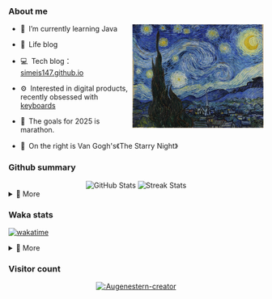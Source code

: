 ### About me

<img align="right" src="./assets/star.jpg" height="205">

- 🌱&ensp;I’m currently learning Java

- 🔭&ensp;Life blog

- 💻&ensp;Tech blog：[simeis147.github.io](https://simeis147.github.io)

- ⚙️&ensp;Interested in digital products, recently obsessed with [keyboards](https://www.zfrontier.com/app/user/zae5QEwJmVroZk)

- 🌊&ensp;The goals for 2025 is marathon.

- 🌠&ensp;On the right is Van Gogh's《The Starry Night》

### Github summary

<div align="center"> 

<img src="https://github-readme-stats.vercel.app/api?username=simeis147&theme=transparent&hide_border=true&show_icons=true&count_private=true" alt="GitHub Stats" width="420" />

<img src="https://github-readme-streak-stats.herokuapp.com/?user=simeis147&theme=transparent&hide_border=true" alt="Streak Stats" width="420" />

</div>

<details>
<summary>📑 More</summary>
</br> 

<div align="center"> 
  
[<img src="https://github-profile-trophy.vercel.app/?username=simeis147&theme=nord&margin-w=25&row=1&column=7&no-frame=true&no-bg=true" alt="Github Summary" />](https://github.com/ryo-ma/github-profile-trophy)

![Steam Card](https://card.yuy1n.io/card/76561198798692343/dark,bg-game,games,badges,screenshots)

</div>

<!--  [<img src="https://github-readme-stats.vercel.app/api/top-langs/?username=simeis147&layout=compact&langs_count=10&hide_border=true&theme=transparent"/>](https://github.com/anuraghazra/github-readme-stats) -->
  
<!-- [![Ashutosh's github activity graph](https://github-readme-activity-graph.vercel.app/graph?username=simeis147&theme=react-dark)](https://github.com/ashutosh00710/github-readme-activity-graph) -->
  
</details>

### Waka stats

[![wakatime](https://wakatime.com/badge/user/fa238767-d1b2-496a-b6a7-115d077fa4e0.svg)](https://wakatime.com/@fa238767-d1b2-496a-b6a7-115d077fa4e0)

<details>
<summary>📑 More</summary>
</br>

<!--START_SECTION:waka-->
![Lines of code](https://img.shields.io/badge/From%20Hello%20World%20I%27ve%20Written-1.1%20million%20lines%20of%20code-blue)

**I'm an Early 🐤** 

```text
🌞 Morning                142 commits         ███░░░░░░░░░░░░░░░░░░░░░░   13.52 % 
🌆 Daytime                535 commits         █████████████░░░░░░░░░░░░   50.95 % 
🌃 Evening                286 commits         ███████░░░░░░░░░░░░░░░░░░   27.24 % 
🌙 Night                  87 commits          ██░░░░░░░░░░░░░░░░░░░░░░░   08.29 % 
```
📅 **I'm Most Productive on Tuesday** 

```text
Monday                   162 commits         ████░░░░░░░░░░░░░░░░░░░░░   15.43 % 
Tuesday                  203 commits         █████░░░░░░░░░░░░░░░░░░░░   19.33 % 
Wednesday                136 commits         ███░░░░░░░░░░░░░░░░░░░░░░   12.95 % 
Thursday                 139 commits         ███░░░░░░░░░░░░░░░░░░░░░░   13.24 % 
Friday                   181 commits         ████░░░░░░░░░░░░░░░░░░░░░   17.24 % 
Saturday                 111 commits         ███░░░░░░░░░░░░░░░░░░░░░░   10.57 % 
Sunday                   118 commits         ███░░░░░░░░░░░░░░░░░░░░░░   11.24 % 
```


📊 **This Week I Spent My Time On** 

```text
🕑︎ Time Zone: Asia/Shanghai

💬 Programming Languages: 
No Activity Tracked This Week

🔥 Editors: 
No Activity Tracked This Week

🐱‍💻 Projects: 
No Activity Tracked This Week

💻 Operating System: 
No Activity Tracked This Week
```

**I Mostly Code in Java** 

```text
Java                     5 repos             ██████████░░░░░░░░░░░░░░░   38.46 % 
JavaScript               4 repos             ████████░░░░░░░░░░░░░░░░░   30.77 % 
TypeScript               3 repos             ██████░░░░░░░░░░░░░░░░░░░   23.08 % 
CSS                      1 repo              ██░░░░░░░░░░░░░░░░░░░░░░░   07.69 % 
```




<!--END_SECTION:waka-->

</details>

### Visitor count

<div align="center">

[![:Augenestern-creator](https://count.getloli.com/get/@:simeis147?theme=moebooru)](https://github.com/journey-ad/Moe-Counter)

</div>
